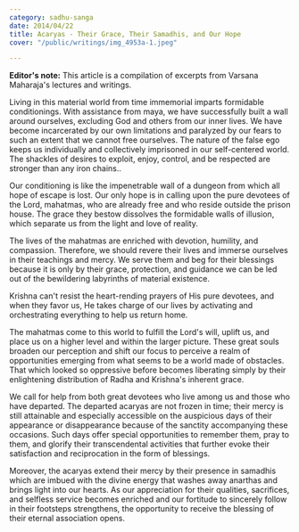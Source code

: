 ```yaml
---
category: sadhu-sanga
date: 2014/04/22
title: Acaryas - Their Grace, Their Samadhis, and Our Hope
cover: "/public/writings/img_4953a-1.jpeg"

---
```

**Editor's note:** This article is a compilation of excerpts from Varsana Maharaja's lectures and writings. 

Living in this material world from time immemorial imparts formidable conditionings. With assistance from maya, we have successfully built a wall around ourselves, excluding God and others from our inner lives. We have become incarcerated by our own limitations and paralyzed by our fears to such an extent that we cannot free ourselves. The nature of the false ego keeps us individually and collectively imprisoned in our self-centered world. The shackles of desires to exploit, enjoy, control, and be respected are stronger than any iron chains..

Our conditioning is like the impenetrable wall of a dungeon from which all hope of escape is lost. Our only hope is in calling upon the pure devotees of the Lord, mahatmas, who are already free and who reside outside the prison house. The grace they bestow dissolves the formidable walls of illusion, which separate us from the light and love of reality.

The lives of the mahatmas are enriched with devotion, humility, and compassion. Therefore, we should revere their lives and immerse ourselves in their teachings and mercy. We serve them and beg for their blessings because it is only by their grace, protection, and guidance we can be led out of the bewildering labyrinths of material existence.

Krishna can't resist the heart-rending prayers of His pure devotees, and when they favor us, He takes charge of our lives by activating and orchestrating everything to help us return home.

The mahatmas come to this world to fulfill the Lord's will, uplift us, and place us on a higher level and within the larger picture. These great souls broaden our perception and shift our focus to perceive a realm of opportunities emerging from what seems to be a world made of obstacles. That which looked so oppressive before becomes liberating simply by their enlightening distribution of Radha and Krishna's inherent grace.

We call for help from both great devotees who live among us and those who have departed. The departed acaryas are not frozen in time; their mercy is still attainable and especially accessible on the auspicious days of their appearance or disappearance because of the sanctity accompanying these occasions. Such days offer special opportunities to remember them, pray to them, and glorify their transcendental activities that further evoke their satisfaction and reciprocation in the form of blessings.

Moreover, the acaryas extend their mercy by their presence in samadhis which are imbued with the divine energy that washes away anarthas and brings light into our hearts. As our appreciation for their qualities, sacrifices, and selfless service becomes enriched and our fortitude to sincerely follow in their footsteps strengthens, the opportunity to receive the blessing of their eternal association opens.